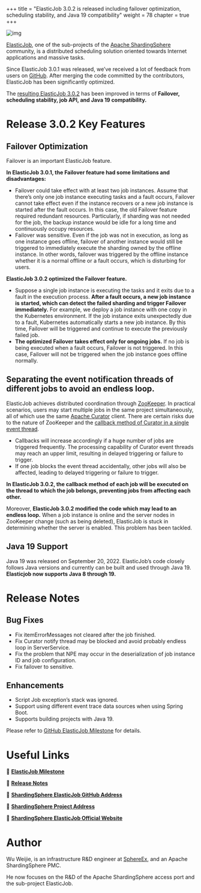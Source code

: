+++
title = "ElasticJob 3.0.2 is released including failover optimization, scheduling stability, and Java 19 compatibility"
weight = 78
chapter = true 
+++

![img](https://shardingsphere.apache.org/blog/img/2022_10_27_ElasticJob_3.0.2_is_released_with_failover_optimization,_scheduling_stability,_and_Java_19_compatibility1.png)

[ElasticJob](https://shardingsphere.apache.org/elasticjob), one of the sub-projects of the [Apache ShardingSphere](https://github.com/apache/shardingsphere) community, is a distributed scheduling solution oriented towards Internet applications and massive tasks.

Since ElasticJob 3.0.1 was released, we’ve received a lot of feedback from users on [GitHub](https://github.com/apache/shardingsphere-elasticjob). After merging the code committed by the contributors, ElasticJob has been significantly optimized.

The [resulting ElasticJob 3.0.2](https://github.com/apache/shardingsphere-elasticjob/blob/master/RELEASE-NOTES.md) has been improved in terms of **Failover, scheduling stability, job API, and Java 19 compatibility.**

# Release 3.0.2 Key Features

## Failover Optimization

Failover is an important ElasticJob feature.

**In ElasticJob 3.0.1, the Failover feature had some limitations and disadvantages:**

- Failover could take effect with at least two job instances. Assume that there’s only one job instance executing tasks and a fault occurs, Failover cannot take effect even if the instance recovers or a new job instance is started after the fault occurs. In this case, the old Failover feature required redundant resources. Particularly, if sharding was not needed for the job, the backup instance would be idle for a long time and continuously occupy resources.
- Failover was sensitive. Even if the job was not in execution, as long as one instance goes offline, failover of another instance would still be triggered to immediately execute the sharding owned by the offline instance. In other words, failover was triggered by the offline instance whether it is a normal offline or a fault occurs, which is disturbing for users.

**ElasticJob 3.0.2 optimized the Failover feature.**

- Suppose a single job instance is executing the tasks and it exits due to a fault in the execution process. **After a fault occurs, a new job instance is started, which can detect the failed sharding and trigger Failover immediately.** For example, we deploy a job instance with one copy in the Kubernetes environment. If the job instance exits unexpectedly due to a fault, Kubernetes automatically starts a new job instance. By this time, Failover will be triggered and continue to execute the previously failed job.
- **The optimized Failover takes effect only for ongoing jobs.** If no job is being executed when a fault occurs, Failover is not triggered. In this case, Failover will not be triggered when the job instance goes offline normally.

## Separating the event notification threads of different jobs to avoid an endless loop.

ElasticJob achieves distributed coordination through [ZooKeeper](https://zookeeper.apache.org/). In practical scenarios, users may start multiple jobs in the same project simultaneously, all of which use the same [Apache Curator](https://curator.apache.org/) client. There are certain risks due to the nature of ZooKeeper and the [callback method of Curator in a single event thread](https://cwiki.apache.org/confluence/display/CURATOR/TN1).

- Callbacks will increase accordingly if a huge number of jobs are triggered frequently. The processing capability of Curator event threads may reach an upper limit, resulting in delayed triggering or failure to trigger.
- If one job blocks the event thread accidentally, other jobs will also be affected, leading to delayed triggering or failure to trigger.

**In ElasticJob 3.0.2, the callback method of each job will be executed on the thread to which the job belongs, preventing jobs from affecting each other.**

Moreover, **ElasticJob 3.0.2 modified the code which may lead to an endless loop.** When a job instance is online and the server nodes in ZooKeeper change (such as being deleted), ElasticJob is stuck in determining whether the server is enabled. This problem has been tackled.

## Java 19 Support

Java 19 was released on September 20, 2022. ElasticJob’s code closely follows Java versions and currently can be built and used through Java 19. **Elasticjob now supports Java 8 through 19.**

# Release Notes

## Bug Fixes

- Fix itemErrorMessages not cleared after the job finished.
- Fix Curator notify thread may be blocked and avoid probably endless loop in ServerService.
- Fix the problem that NPE may occur in the deserialization of job instance ID and job configuration.
- Fix failover to sensitive.

## Enhancements

- Script Job exception’s stack was ignored.
- Support using different event trace data sources when using Spring Boot.
- Supports building projects with Java 19.

Please refer to [GitHub ElasticJob Milestone](https://github.com/apache/shardingsphere-elasticjob/milestone/5?closed=1) for details.

# Useful Links

**🔗** [**ElasticJob Milestone**](https://github.com/apache/shardingsphere-elasticjob/milestone/5?closed=1)

**🔗** [**Release Notes**](https://github.com/apache/shardingsphere-elasticjob/blob/master/RELEASE-NOTES.md)

**🔗** [**ShardingSphere ElasticJob GitHub Address**](https://github.com/apache/shardingsphere-elasticjob)

**🔗** [**ShardingSphere Project Address**](https://github.com/apache/shardingsphere)

**🔗** [**ShardingSphere ElasticJob Official Website**](https://shardingsphere.apache.org/elasticjob)

# Author

Wu Weijie, is an infrastructure R&D engineer at [SphereEx](https://www.sphere-ex.com/), and an Apache ShardingSphere PMC.

He now focuses on the R&D of the Apache ShardingSphere access port and the sub-project ElasticJob.
